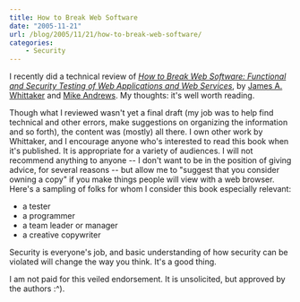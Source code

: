 ```yaml
---
title: How to Break Web Software
date: "2005-11-21"
url: /blog/2005/11/21/how-to-break-web-software/
categories:
    - Security
---
```

I recently did a technical review of [*How to Break Web Software: Functional and Security Testing of Web Applications and Web Services*][1], by [James A. Whittaker][2] and [Mike Andrews][3]. My thoughts: it's well worth reading.

Though what I reviewed wasn't yet a final draft (my job was to help find technical and other errors, make suggestions on organizing the information and so forth), the content was (mostly) all there. I own other work by Whittaker, and I encourage anyone who's interested to read this book when it's published. It is appropriate for a variety of audiences. I will not recommend anything to anyone -- I don't want to be in the position of giving advice, for several reasons -- but allow me to "suggest that you consider owning a copy" if you make things people will view with a web browser. Here's a sampling of folks for whom I consider this book especially relevant:

*   a tester
*   a programmer
*   a team leader or manager
*   a creative copywriter

Security is everyone's job, and basic understanding of how security can be violated will change the way you think. It's a good thing.

I am not paid for this veiled endorsement. It is unsolicited, but approved by the authors :^).

 [1]: http://www.amazon.com/gp/product/0321369440?ie=UTF8&#038;tag=xaprb-20&#038;link_code=as3&#038;camp=211189&#038;creative=373489&#038;creativeASIN=0321369440
 [2]: http://www.cs.fit.edu/~jw/
 [3]: http://www.foundstone.com/

